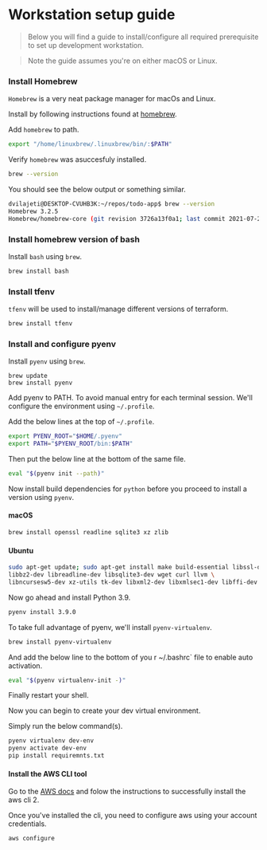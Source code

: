 # Workstation setup guide

>Below you will find a guide to install/configure all required prerequisite to set up development workstation.

>Note the guide assumes you're on either macOS or Linux.

### **Install Homebrew**

`Homebrew` is a very neat package manager for macOs and Linux.

Install by following instructions found at [homebrew](https://brew.sh/). 

Add `homebrew` to path.

```bash
export "/home/linuxbrew/.linuxbrew/bin/:$PATH"
```

Verify `homebrew` was asuccesfuly installed.

```bash
brew --version
```

You should see the below output or something similar.

```bash
dvilajeti@DESKTOP-CVUHB3K:~/repos/todo-app$ brew --version
Homebrew 3.2.5
Homebrew/homebrew-core (git revision 3726a13f0a1; last commit 2021-07-29)
```

### **Install homebrew version of bash**

Install `bash` using `brew`.

```bash
brew install bash
```

### **Install tfenv**

`tfenv` will be used to install/manage different versions of terraform.

```bash
brew install tfenv
```

### **Install and configure pyenv**

Install `pyenv` using `brew`.

```
brew update
brew install pyenv
```

Add pyenv to PATH. To avoid manual entry for each terminal session. We'll configure the environment using `~/.profile`.

Add the below lines at the top of `~/.profile`.

```bash
export PYENV_ROOT="$HOME/.pyenv"
export PATH="$PYENV_ROOT/bin:$PATH"
```

Then put the below line at the bottom of the same file.

```bash
eval "$(pyenv init --path)"
```

Now install build dependencies for `python` before you proceed to install a version using `pyenv`.

#### **macOS**

```bash
brew install openssl readline sqlite3 xz zlib
```

#### **Ubuntu**

```bash
sudo apt-get update; sudo apt-get install make build-essential libssl-dev zlib1g-dev \
libbz2-dev libreadline-dev libsqlite3-dev wget curl llvm \
libncursesw5-dev xz-utils tk-dev libxml2-dev libxmlsec1-dev libffi-dev liblzma-dev
```

Now go ahead and install Python 3.9.

```bash
pyenv install 3.9.0
```

To take full advantage of pyenv, we'll install `pyenv-virtualenv`.

```bash
brew install pyenv-virtualenv
```

And add the below line to the bottom of you r ~/.bashrc` file to enable auto activation.

```bash
eval "$(pyenv virtualenv-init -)"
```

Finally restart your shell.

Now you can begin to create your dev virtual environment.

Simply run the below command(s).

```bash
pyenv virtualenv dev-env
pyenv activate dev-env
pip install requiremnts.txt
```

#### **Install the AWS CLI tool**

Go to the [AWS docs](https://docs.aws.amazon.com/cli/latest/userguide/install-cliv2.html) and folow the instructions to successfully install the aws cli 2.

Once you've installed the cli, you need to configure aws using your account credentials.

```bash
aws configure
```
